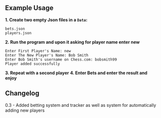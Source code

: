 ## Example Usage
**1. Create two empty Json files in a `Data`:**

    bets.json
    players.json
**2. Run the program and upon it asking for player name enter new**

    Enter First Player's Name: new
    Enter The New Player's Name: Bob Smith
    Enter Bob Smith's username on Chess.com: bobsmith99
    Player added successfully
   **3. Repeat with a second player**
   **4. Enter Bets and enter the result and enjoy**

## Changelog
0.3 - Added betting system and tracker as well as system for automatically adding new players
